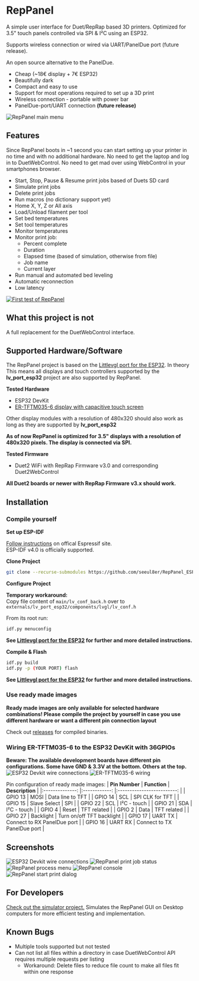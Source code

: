 # RepPanel

A simple user interface for Duet/RepRap based 3D printers. Optimized for 3.5" touch
panels controlled via SPI & I²C using an ESP32.

Supports wireless connection or wired via UART/PanelDue port (future release).

An open source alternative to the PanelDue.
  - Cheap (~18€ display + 7€ ESP32)
  - Beautifully dark
  - Compact and easy to use
  - Support for most operations required to set up a 3D print
  - Wireless connection - portable with power bar
  - PanelDue-port/UART connection **(future release)**

![RepPanel main menu](wiki/RepPanel_Main.png)

## Features
Since RepPanel boots in ~1 second you can start setting up your printer in no time and with no additional hardware.
No need to get the laptop and log in to DuetWebControl. No need to get mad over using WebControl in your smartphones
browser.

 - Start, Stop, Pause & Resume print jobs based of Duets SD card
 - Simulate print jobs
 - Delete print jobs
 - Run macros (no dictionary support yet)
 - Home X, Y, Z or All axis
 - Load/Unload filament per tool
 - Set bed temperatures
 - Set tool temperatures
 - Monitor temperatures
 - Monitor print job:
   - Percent complete
   - Duration
   - Elapsed time (based of simulation, otherwise from file)
   - Job name
   - Current layer
 - Run manual and automated bed leveling
 - Automatic reconnection
 - Low latency

[![First test of RepPanel](https://img.youtube.com/vi/39FKTUVjrxc/0.jpg)](https://www.youtube.com/watch?v=39FKTUVjrxc)

## What this project is not
A full replacement for the DuetWebControl interface.

## Supported Hardware/Software
The RepPanel project is based on the [Littlevgl port for the ESP32](https://github.com/littlevgl/lv_port_esp32).
In theory This means all displays and touch controllers supported by the **lv_port_esp32** project are also supported
by RepPanel.

**Tested Hardware**
  - ESP32 DevKit
  - [ER-TFTM035-6 display with capacitive touch screen](https://www.buydisplay.com/lcd-3-5-inch-320x480-tft-display-module-optl-touch-screen-w-breakout-board)

Other display modules with a resolution of 480x320 should also work as long as they are supported by **lv_port_esp32**

**As of now RepPanel is optimized for 3.5" displays with a resolution of 480x320 pixels. The display is connected via SPI.**

**Tested Firmware**
  - Duet2 WiFi with RepRap Firmware v3.0 and corresponding Duet2WebControl

**All Duet2 boards or newer with RepRap Firmware v3.x should work.**

## Installation

### Compile yourself
**Set up ESP-IDF**

[Follow instructions](https://docs.espressif.com/projects/esp-idf/en/v4.0/get-started/index.html#step-1-install-prerequisites) on offical Espressif site.  
ESP-IDF v4.0 is officially supported.

**Clone Project**

```bash
git clone --recurse-submodules https://github.com/seeul8er/RepPanel_ESP32
```

**Configure Project**

**Temporary workaround:**  
Copy file content of `main/lv_conf_back.h` over to `externals/lv_port_esp32/components/lvgl/lv_conf.h`

From its root run:
```bash
idf.py menuconfig
```
**See [Littlevgl port for the ESP32](https://github.com/littlevgl/lv_port_esp32) for further and more detailed instructions.**

**Compile & Flash**
```bash
idf.py build
idf.py -p (YOUR PORT) flash
```
**See [Littlevgl port for the ESP32](https://github.com/littlevgl/lv_port_esp32) for further and more detailed instructions.**

### Use ready made images
**Ready made images are only available for selected hardware combinations! Please compile the project by yourself in
case you use different hardware or want a different pin connection layout**

Check out [releases](https://github.com/seeul8er/RepPanel_ESP32/releases) for compiled binaries.

### Wiring ER-TFTM035-6 to the ESP32 DevKit with 36GPIOs

**Beware: The available development boards have different pin configurations. Some have GND & 3.3V at the bottom. Others at the top.**
![ESP32 Devkit wire connections](wiki/Wiring_ESP32_DevKit_38GPIOs.jpg)
![ER-TFTM035-6 wiring](wiki/Wiring_ERTFT.jpg)

Pin configuration of ready made images:
| **Pin Number** 	| **Function** 	|      **Description**      	|
|:--------------:	|:------------:	|:-------------------------:	|
|     GPIO 13    	|     MOSI     	|      Data line to TFT     	|
|     GPIO 14    	|      SCL     	|      SPI CLK for TFT      	|
|     GPIO 15    	| Slave Select 	|            SPI            	|
|     GPIO 22    	|      SCL     	|        I²C - touch        	|
|     GPIO 21    	|      SDA     	|        I²C - touch        	|
|     GPIO 4     	|     Reset    	|        TFT related        	|
|     GPIO 2     	|     Data     	|        TFT related        	|
|     GPIO 27    	|   Backlight  	| Turn on/off TFT backlight 	|
|     GPIO 17    	|   UART TX  	| Connect to RX PanelDue port 	|
|     GPIO 16    	|   UART RX  	| Connect to TX PanelDue port	|

## Screenshots
![ESP32 Devkit wire connections](wiki/RepPanel_Working.jpg)
![RepPanel print job status](wiki/RepPanel_JobStatus.png)
![RepPanel process menu](wiki/RepPanel_Process.png)
![RepPanel console](wiki/RepPanel_Console.png)
![RepPanel start print dialog](wiki/RepPanel_Job.png)

## For Developers
[Check out the simulator project.](https://github.com/seeul8er/RepPanel_sim) Simulates the RepPanel GUI on Desktop computers for more efficient testing and implementation.

## Known Bugs
- Multiple tools supported but not tested
- Can not list all files within a directory in case DuetWebControl API requires multiple requests per listing
  - Workaround: Delete files to reduce file count to make all files fit within one response
